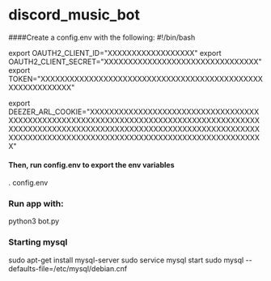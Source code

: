 # discord_music_bot

####Create a config.env with the following:
#!/bin/bash

export OAUTH2_CLIENT_ID="XXXXXXXXXXXXXXXXXX"
export OAUTH2_CLIENT_SECRET="XXXXXXXXXXXXXXXXXXXXXXXXXXXXXXXX"
export TOKEN="XXXXXXXXXXXXXXXXXXXXXXXXXXXXXXXXXXXXXXXXXXXXXXXXXXXXXXXXXXX"

export DEEZER_ARL_COOKIE="XXXXXXXXXXXXXXXXXXXXXXXXXXXXXXXXXXXXXXXXXXXXXXXXXXXXXXXXXXXXXXXXXXXXXXXXXXXXXXXXXXXXXXXXXXXXXXXXXXXXXXXXXXXXXXXXXXXXXXXXXXXXXXXXXXXXXXXXXXXXXXXXXXXXXXXXXXXXXXXXXXXXXXXXXXXXXXXXXXXXXXXXXXXXXXXX"

#### Then, run config.env to export the env variables
. config.env

### Run app with:
python3 bot.py


### Starting mysql
sudo apt-get install mysql-server
sudo service mysql start
sudo mysql --defaults-file=/etc/mysql/debian.cnf
